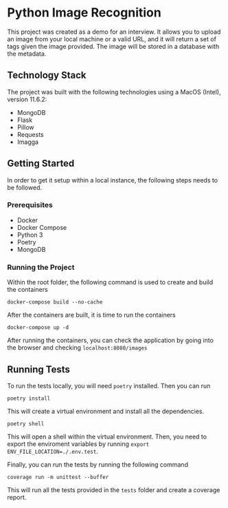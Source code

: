 # Python Image Recognition

This project was created as a demo for an interview. It allows you to upload an image from your local machine or a valid URL, and it will return a set of tags given the image provided. The image will be stored in a database with the metadata.

## Technology Stack

The project was built with the following technologies using a MacOS (Intel), version 11.6.2:

- MongoDB
- Flask
- Pillow
- Requests
- Imagga

## Getting Started

In order to get it setup within a local instance, the following steps needs to be followed.

### Prerequisites

- Docker
- Docker Compose
- Python 3
- Poetry
- MongoDB

### Running the Project

Within the root folder, the following command is used to create and build the containers

```
docker-compose build --no-cache
```

After the containers are built, it is time to run the containers

```
docker-compose up -d
```

After running the containers, you can check the application by going into the browser and checking `localhost:8080/images`

## Running Tests

To run the tests locally, you will need `poetry` installed. Then you can run

```
poetry install
```

This will create a virtual environment and install all the dependencies.

```
poetry shell
```

This will open a shell within the virtual environment. Then, you need to export the enviroment variables by running `export ENV_FILE_LOCATION=./.env.test`.

Finally, you can run the tests by running the following command

```
coverage run -m unittest --buffer
```

This will run all the tests provided in the `tests` folder and create a coverage report.
